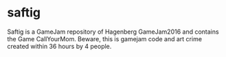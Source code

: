 # saftig

Saftig is a GameJam repository of Hagenberg GameJam2016 and contains the Game CallYourMom.
Beware, this is gamejam code and art crime created within 36 hours by 4 people.
